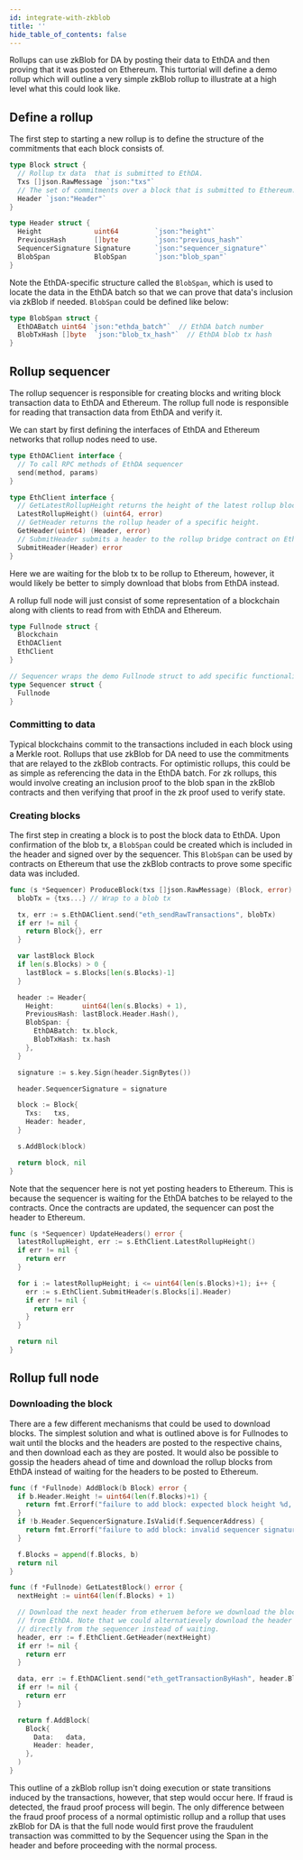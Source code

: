 ```yaml
---
id: integrate-with-zkblob
title: ''
hide_table_of_contents: false
---
```


Rollups can use zkBlob for DA by posting their data to EthDA and then proving that it was posted on Ethereum. This turtorial will define a demo rollup which will outline a very simple zkBlob rollup to illustrate at a high level what this could look like.

## Define a rollup

The first step to starting a new rollup is to define the structure of the commitments that each block consists of.

```go
type Block struct {
  // Rollup tx data  that is submitted to EthDA.
  Txs []json.RawMessage `json:"txs"`
  // The set of commitments over a block that is submitted to Ethereum.
  Header `json:"Header"`
}

type Header struct {
  Height             uint64         `json:"height"`
  PreviousHash       []byte         `json:"previous_hash"`
  SequencerSignature Signature      `json:"sequencer_signature"`
  BlobSpan           BlobSpan       `json:"blob_span"`
}
```

Note the EthDA-specific structure called the `BlobSpan`, which is used to locate the data in the EthDA batch so that we can prove that data's inclusion via zkBlob if needed. `BlobSpan` could be defined like below:

```go
type BlobSpan struct {
  EthDABatch uint64 `json:"ethda_batch"`  // EthDA batch number
  BlobTxHash []byte  `json:"blob_tx_hash"`  // EthDA blob tx hash
}
```

## Rollup sequencer

The rollup sequencer is responsible for creating blocks and writing block transaction data to EthDA and Ethereum. The rollup full node is responsible for reading that transaction data from EthDA and verify it. 

We can start by first defining the interfaces of EthDA and Ethereum networks that rollup nodes need to use.

```go
type EthDAClient interface {
  // To call RPC methods of EthDA sequencer
  send(method, params)
}

type EthClient interface {
  // GetLatestRollupHeight returns the height of the latest rollup block by querying the appropriate contract on Ethereum.
  LatestRollupHeight() (uint64, error)
  // GetHeader returns the rollup header of a specific height.
  GetHeader(uint64) (Header, error)
  // SubmitHeader submits a header to the rollup bridge contract on Ethereum.
  SubmitHeader(Header) error
}
```

Here we are waiting for the blob tx to be rollup to Ethereum, however, it would likely be better to simply download that blobs from EthDA instead.

A rollup full node will just consist of some representation of a blockchain along with clients to read from with EthDA and Ethereum.

```go
type Fullnode struct {
  Blockchain
  EthDAClient
  EthClient
}

// Sequencer wraps the demo Fullnode struct to add specific functionality for producing blocks.
type Sequencer struct {
  Fullnode
}
```

### Committing to data

Typical blockchains commit to the transactions included in each block using a Merkle root. Rollups that use zkBlob for DA need to use the commitments that are relayed to the zkBlob contracts. For optimistic rollups, this could be as simple as referencing the data in the EthDA batch. For zk rollups, this would involve creating an inclusion proof to the blob span in the zkBlob contracts and then verifying that proof in the zk proof used to verify state.

### Creating blocks

The first step in creating a block is to post the block data to EthDA. Upon confirmation of the blob tx, a `BlobSpan` could be created which is included in the header and signed over by the sequencer. This `BlobSpan` can be used by contracts on Ethereum that use the zkBlob contracts to prove some specific data was included.

```go
func (s *Sequencer) ProduceBlock(txs []json.RawMessage) (Block, error) {
  blobTx = {txs...} // Wrap to a blob tx

  tx, err := s.EthDAClient.send("eth_sendRawTransactions", blobTx)
  if err != nil {
    return Block{}, err
  }

  var lastBlock Block
  if len(s.Blocks) > 0 {
    lastBlock = s.Blocks[len(s.Blocks)-1]
  }

  header := Header{
    Height:       uint64(len(s.Blocks) + 1),
    PreviousHash: lastBlock.Header.Hash(),
    BlobSpan: {
      EthDABatch: tx.block,
      BlobTxHash: tx.hash
    },
  }

  signature := s.key.Sign(header.SignBytes())

  header.SequencerSignature = signature

  block := Block{
    Txs:   txs,
    Header: header,
  }

  s.AddBlock(block)

  return block, nil
}
```

Note that the sequencer here is not yet posting headers to Ethereum. This is because the sequencer is waiting for the EthDA batches to be relayed to the contracts. Once the contracts are updated, the sequencer can post the header to Ethereum.

```go
func (s *Sequencer) UpdateHeaders() error {
  latestRollupHeight, err := s.EthClient.LatestRollupHeight()
  if err != nil {
    return err
  }

  for i := latestRollupHeight; i <= uint64(len(s.Blocks)+1); i++ {
    err := s.EthClient.SubmitHeader(s.Blocks[i].Header)
    if err != nil {
      return err
    }
  }

  return nil
}
```

## Rollup full node

### Downloading the block

There are a few different mechanisms that could be used to download blocks. The simplest solution and what is outlined above is for Fullnodes to wait until the blocks and the headers are posted to the respective chains, and then download each as they are posted. It would also be possible to gossip the headers ahead of time and download the rollup blocks from EthDA instead of waiting for the headers to be posted to Ethereum.

```go
func (f *Fullnode) AddBlock(b Block) error {
  if b.Header.Height != uint64(len(f.Blocks)+1) {
    return fmt.Errorf("failure to add block: expected block height %d, got %d", len(f.Blocks)+1, b.Header.Height)
  }
  if !b.Header.SequencerSignature.IsValid(f.SequencerAddress) {
    return fmt.Errorf("failure to add block: invalid sequencer signature")
  }

  f.Blocks = append(f.Blocks, b)
  return nil
}

func (f *Fullnode) GetLatestBlock() error {
  nextHeight := uint64(len(f.Blocks) + 1)

  // Download the next header from etheruem before we download the block data
  // from EthDA. Note that we could alternatievely download the header
  // directly from the sequencer instead of waiting.
  header, err := f.EthClient.GetHeader(nextHeight)
  if err != nil {
    return err
  }

  data, err := f.EthDAClient.send("eth_getTransactionByHash", header.BlobSpan.BlobTx)
  if err != nil {
    return err
  }

  return f.AddBlock(
    Block{
      Data:   data,
      Header: header,
    },
  )
}
```

This outline of a zkBlob rollup isn't doing execution or state transitions induced by the transactions, however, that step would occur here. If fraud is detected, the fraud proof process will begin. The only difference between the fraud proof process of a normal optimistic rollup and a rollup that uses zkBlob for DA is that the full node would first prove the fraudulent transaction was committed to by the Sequencer using the Span in the header and before proceeding with the normal process.